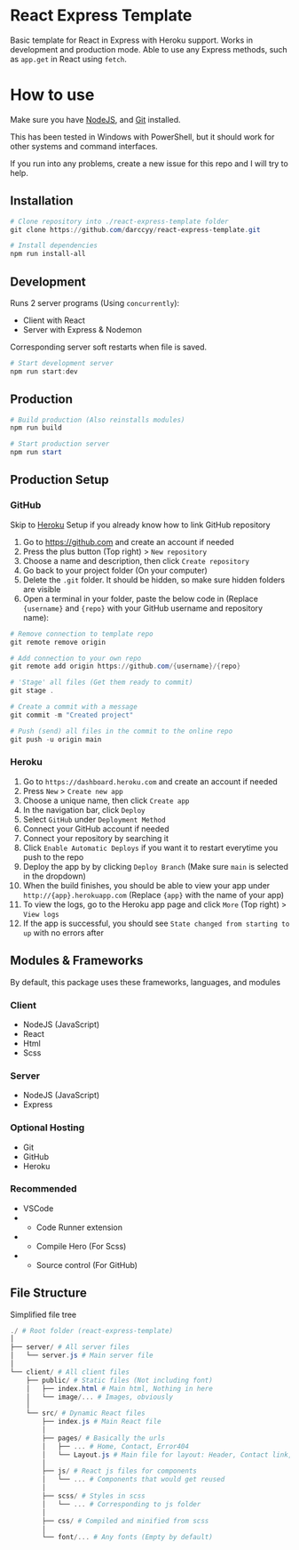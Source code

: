 # React Express Template

Basic template for React in Express with Heroku support.
Works in development and production mode.
Able to use any Express methods, such as `app.get` in React using `fetch`.

# How to use

Make sure you have [NodeJS](https://nodejs.org/en/download/), and [Git](https://git-scm.com/downloads) installed.

This has been tested in Windows with PowerShell, but it should work for other systems and command interfaces.

If you run into any problems, create a new issue for this repo and I will try to help.

## Installation

```powershell
# Clone repository into ./react-express-template folder
git clone https://github.com/darccyy/react-express-template.git

# Install dependencies
npm run install-all
```

## Development

Runs 2 server programs (Using `concurrently`):

- Client with React
- Server with Express & Nodemon

Corresponding server soft restarts when file is saved.

```powershell
# Start development server
npm run start:dev
```

## Production

```powershell
# Build production (Also reinstalls modules)
npm run build

# Start production server
npm run start
```

## Production Setup

### GitHub

Skip to [Heroku](#heroku) Setup if you already know how to link GitHub repository

1. Go to https://github.com and create an account if needed
2. Press the plus button (Top right) > `New repository`
3. Choose a name and description, then click `Create repository`
4. Go back to your project folder (On your computer)
5. Delete the `.git` folder. It should be hidden, so make sure hidden folders are visible
6. Open a terminal in your folder, paste the below code in (Replace `{username}` and `{repo}` with your GitHub username and repository name):

```powershell
# Remove connection to template repo
git remote remove origin

# Add connection to your own repo
git remote add origin https://github.com/{username}/{repo}

# 'Stage' all files (Get them ready to commit)
git stage .

# Create a commit with a message
git commit -m "Created project"

# Push (send) all files in the commit to the online repo
git push -u origin main
```

### Heroku

1. Go to `https://dashboard.heroku.com` and create an account if needed
2. Press `New` > `Create new app`
3. Choose a unique name, then click `Create app`
4. In the navigation bar, click `Deploy`
5. Select `GitHub` under `Deployment Method`
6. Connect your GitHub account if needed
7. Connect your repository by searching it
8. Click `Enable Automatic Deploys` if you want it to restart everytime you push to the repo
9. Deploy the app by by clicking `Deploy Branch` (Make sure `main` is selected in the dropdown)
10. When the build finishes, you should be able to view your app under `http://{app}.herokuapp.com` (Replace `{app}` with the name of your app)
11. To view the logs, go to the Heroku app page and click `More` (Top right) > `View logs`
12. If the app is successful, you should see `State changed from starting to up` with no errors after

## Modules & Frameworks

By default, this package uses these frameworks, languages, and modules

### Client

- NodeJS (JavaScript)
- React
- Html
- Scss

### Server

- NodeJS (JavaScript)
- Express

### Optional Hosting

- Git
- GitHub
- Heroku

### Recommended

- VSCode
- - Code Runner extension
- - Compile Hero (For Scss)
- - Source control (For GitHub)

## File Structure

Simplified file tree

```powershell
./ # Root folder (react-express-template)
│
├── server/ # All server files
│   └── server.js # Main server file
│
└── client/ # All client files
    ├── public/ # Static files (Not including font)
    │   ├── index.html # Main html, Nothing in here
    │   └── image/... # Images, obviously
    │
    └── src/ # Dynamic React files
        ├── index.js # Main React file
        │
        ├── pages/ # Basically the urls
        │   ├── ... # Home, Contact, Error404
        │   └── Layout.js # Main file for layout: Header, Contact link, ect.
        │
        ├── js/ # React js files for components
        │   └── ... # Components that would get reused
        │
        ├── scss/ # Styles in scss
        │   └── ... # Corresponding to js folder
        │
        ├── css/ # Compiled and minified from scss
        │
        └── font/... # Any fonts (Empty by default)
```

